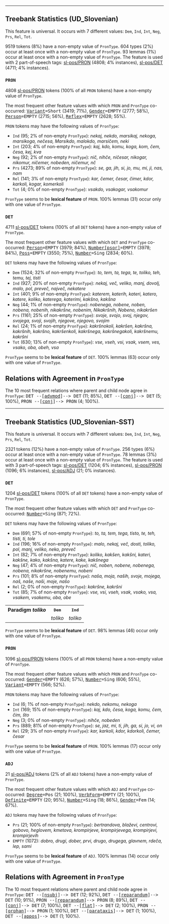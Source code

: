 

--------------------------------------------------------------------------------

## Treebank Statistics (UD_Slovenian)

This feature is universal.
It occurs with 7 different values: `Dem`, `Ind`, `Int`, `Neg`, `Prs`, `Rel`, `Tot`.

9519 tokens (8%) have a non-empty value of `PronType`.
604 types (2%) occur at least once with a non-empty value of `PronType`.
93 lemmas (1%) occur at least once with a non-empty value of `PronType`.
The feature is used with 2 part-of-speech tags: [sl-pos/PRON]() (4808; 4% instances), [sl-pos/DET]() (4711; 4% instances).

### `PRON`

4808 [sl-pos/PRON]() tokens (100% of all `PRON` tokens) have a non-empty value of `PronType`.

The most frequent other feature values with which `PRON` and `PronType` co-occurred: <tt><a href="Variant.html">Variant</a>=Short</tt> (3419; 71%), <tt><a href="Gender.html">Gender</a>=EMPTY</tt> (2777; 58%), <tt><a href="Person.html">Person</a>=EMPTY</tt> (2715; 56%), <tt><a href="Reflex.html">Reflex</a>=EMPTY</tt> (2628; 55%).

`PRON` tokens may have the following values of `PronType`:

* `Ind` (95; 2% of non-empty `PronType`): <em>nekaj, nekdo, marsikaj, nekoga, marsikoga, nečesa, Marsikdo, malokdo, marsičem, neki</em>
* `Int` (203; 4% of non-empty `PronType`): <em>kaj, kdo, komu, koga, kom, čem, česa, kej, kva</em>
* `Neg` (92; 2% of non-empty `PronType`): <em>nič, nihče, ničesar, nikogar, nikomur, ničemer, nobeden, ničemur, nč</em>
* `Prs` (4273; 89% of non-empty `PronType`): <em>se, ga, jih, si, jo, mu, mi, ji, nas, nam</em>
* `Rel` (141; 3% of non-empty `PronType`): <em>kar, čemer, česar, čimer, kdor, karkoli, kogar, komerkoli</em>
* `Tot` (4; 0% of non-empty `PronType`): <em>vsakdo, vsakogar, vsakomur</em>

`PronType` seems to be **lexical feature** of `PRON`. 100% lemmas (31) occur only with one value of `PronType`.

### `DET`

4711 [sl-pos/DET]() tokens (100% of all `DET` tokens) have a non-empty value of `PronType`.

The most frequent other feature values with which `DET` and `PronType` co-occurred: <tt><a href="Person.html">Person</a>=EMPTY</tt> (3979; 84%), <tt><a href="Number[psor].html">Number[psor]</a>=EMPTY</tt> (3978; 84%), <tt><a href="Poss.html">Poss</a>=EMPTY</tt> (3550; 75%), <tt><a href="Number.html">Number</a>=Sing</tt> (2834; 60%).

`DET` tokens may have the following values of `PronType`:

* `Dem` (1524; 32% of non-empty `PronType`): <em>to, tem, ta, tega, te, toliko, teh, temu, tej, tisti</em>
* `Ind` (927; 20% of non-empty `PronType`): <em>nekaj, več, veliko, manj, dovolj, malo, pol, preveč, največ, nekatere</em>
* `Int` (401; 9% of non-empty `PronType`): <em>katerem, katerih, kateri, katero, katere, koliko, katerega, katerimi, kakšno, kakšna</em>
* `Neg` (44; 1% of non-empty `PronType`): <em>nobenega, nobene, noben, nobena, nobenih, nikakršne, nobenim, Nikakršnih, Nobeno, nikakršen</em>
* `Prs` (1161; 25% of non-empty `PronType`): <em>svoje, svojo, svoj, njegov, svojega, svoji, svojih, njegove, njegovo, svojim</em>
* `Rel` (24; 1% of non-empty `PronType`): <em>kakršnokoli, kakršen, kakršna, kakršnih, kakršno, kakršenkoli, kakršnega, kakršnegakoli, kakršnemu, kakršni</em>
* `Tot` (630; 13% of non-empty `PronType`): <em>vse, vseh, vsi, vsak, vsem, ves, vsako, oba, obeh, vsa</em>

`PronType` seems to be **lexical feature** of `DET`. 100% lemmas (63) occur only with one value of `PronType`.

## Relations with Agreement in `PronType`

The 10 most frequent relations where parent and child node agree in `PronType`:
<tt>DET --[<a href="../dep/advmod.html">advmod</a>]--> DET</tt> (11; 85%),
<tt>DET --[<a href="../dep/conj.html">conj</a>]--> DET</tt> (5; 100%),
<tt>PRON --[<a href="../dep/conj.html">conj</a>]--> PRON</tt> (4; 100%).



--------------------------------------------------------------------------------

## Treebank Statistics (UD_Slovenian-SST)

This feature is universal.
It occurs with 7 different values: `Dem`, `Ind`, `Int`, `Neg`, `Prs`, `Rel`, `Tot`.

2321 tokens (12%) have a non-empty value of `PronType`.
256 types (6%) occur at least once with a non-empty value of `PronType`.
78 lemmas (3%) occur at least once with a non-empty value of `PronType`.
The feature is used with 3 part-of-speech tags: [sl-pos/DET]() (1204; 6% instances), [sl-pos/PRON]() (1096; 6% instances), [sl-pos/ADJ]() (21; 0% instances).

### `DET`

1204 [sl-pos/DET]() tokens (100% of all `DET` tokens) have a non-empty value of `PronType`.

The most frequent other feature values with which `DET` and `PronType` co-occurred: <tt><a href="Number.html">Number</a>=Sing</tt> (871; 72%).

`DET` tokens may have the following values of `PronType`:

* `Dem` (691; 57% of non-empty `PronType`): <em>to, ta, tem, tega, tisto, te, teh, tisti, ti, tole</em>
* `Ind` (196; 16% of non-empty `PronType`): <em>malo, nekaj, več, dosti, toliko, pol, manj, veliko, neko, preveč</em>
* `Int` (82; 7% of non-empty `PronType`): <em>koliko, kakšen, kakšni, kateri, kakšne, kako, kakšna, katere, kake, kakšnega</em>
* `Neg` (47; 4% of non-empty `PronType`): <em>nič, noben, nobene, nobenega, nobena, nikakršne, nobenemu, nobeni</em>
* `Prs` (101; 8% of non-empty `PronType`): <em>naša, moja, naših, svoje, mojega, naš, naše, naši, moje, našo</em>
* `Rel` (2; 0% of non-empty `PronType`): <em>kakršne, kakršni</em>
* `Tot` (85; 7% of non-empty `PronType`): <em>vse, vsi, vseh, vsak, vsako, vsa, vsakem, vsakemu, oba, obe</em>

<table>
  <tr><th>Paradigm <i>toliko</i></th><th><tt>Dem</tt></th><th><tt>Ind</tt></th></tr>
  <tr><td><tt></tt></td><td><em>toliko</em></td><td><em>toliko</em></td></tr>
</table>

`PronType` seems to be **lexical feature** of `DET`. 98% lemmas (46) occur only with one value of `PronType`.

### `PRON`

1096 [sl-pos/PRON]() tokens (100% of all `PRON` tokens) have a non-empty value of `PronType`.

The most frequent other feature values with which `PRON` and `PronType` co-occurred: <tt><a href="Gender.html">Gender</a>=EMPTY</tt> (626; 57%), <tt><a href="Number.html">Number</a>=Sing</tt> (606; 55%), <tt><a href="Variant.html">Variant</a>=EMPTY</tt> (566; 52%).

`PRON` tokens may have the following values of `PronType`:

* `Ind` (6; 1% of non-empty `PronType`): <em>nekdo, nekomu, nekoga</em>
* `Int` (169; 15% of non-empty `PronType`): <em>kaj, kdo, česa, koga, komu, čem, čim, što</em>
* `Neg` (3; 0% of non-empty `PronType`): <em>nihče, nobeden</em>
* `Prs` (889; 81% of non-empty `PronType`): <em>se, jaz, mi, ti, jih, ga, si, jo, vi, on</em>
* `Rel` (29; 3% of non-empty `PronType`): <em>kar, karkoli, kdor, kdorkoli, čemer, česar</em>

`PronType` seems to be **lexical feature** of `PRON`. 100% lemmas (17) occur only with one value of `PronType`.

### `ADJ`

21 [sl-pos/ADJ]() tokens (2% of all `ADJ` tokens) have a non-empty value of `PronType`.

The most frequent other feature values with which `ADJ` and `PronType` co-occurred: <tt><a href="Degree.html">Degree</a>=Pos</tt> (21; 100%), <tt><a href="VerbForm.html">VerbForm</a>=EMPTY</tt> (21; 100%), <tt><a href="Definite.html">Definite</a>=EMPTY</tt> (20; 95%), <tt><a href="Number.html">Number</a>=Sing</tt> (18; 86%), <tt><a href="Gender.html">Gender</a>=Fem</tt> (14; 67%).

`ADJ` tokens may have the following values of `PronType`:

* `Prs` (21; 100% of non-empty `PronType`): <em>bertrandova, blaževi, centrovi, gobovo, heglovem, kmetova, krompirjeve, krompirjevega, krompirjevi, krompirjevih</em>
* `EMPTY` (1072): <em>dobro, drugi, dober, prvi, drugo, drugega, glavnem, rdeča, lep, sami</em>

`PronType` seems to be **lexical feature** of `ADJ`. 100% lemmas (14) occur only with one value of `PronType`.

## Relations with Agreement in `PronType`

The 10 most frequent relations where parent and child node agree in `PronType`:
<tt>DET --[<a href="../dep/nsubj.html">nsubj</a>]--> DET</tt> (12; 92%),
<tt>DET --[<a href="../dep/reparandum.html">reparandum</a>]--> DET</tt> (10; 91%),
<tt>PRON --[<a href="../dep/reparandum.html">reparandum</a>]--> PRON</tt> (8; 89%),
<tt>DET --[<a href="../dep/conj.html">conj</a>]--> DET</tt> (7; 100%),
<tt>DET --[<a href="../dep/flat.html">flat</a>]--> DET</tt> (2; 100%),
<tt>PRON --[<a href="../dep/orphan.html">orphan</a>]--> PRON</tt> (1; 100%),
<tt>DET --[<a href="../dep/parataxis.html">parataxis</a>]--> DET</tt> (1; 100%),
<tt>DET --[<a href="../dep/appos.html">appos</a>]--> DET</tt> (1; 100%).

